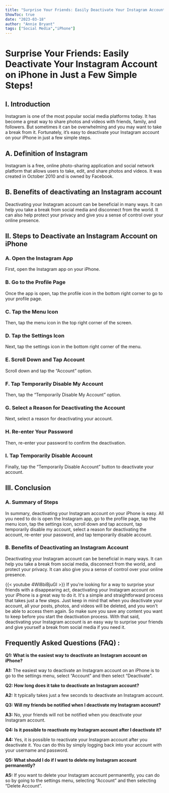 ```yaml
---
title: "Surprise Your Friends: Easily Deactivate Your Instagram Account on iPhone in Just a Few Simple Steps!"
ShowToc: true 
date: "2023-03-18"
author: "Annie Bryant" 
tags: ["Social Media","iPhone"]
---
```

# Surprise Your Friends: Easily Deactivate Your Instagram Account on iPhone in Just a Few Simple Steps!

## I. Introduction

Instagram is one of the most popular social media platforms today. It has become a great way to share photos and videos with friends, family, and followers. But sometimes it can be overwhelming and you may want to take a break from it. Fortunately, it’s easy to deactivate your Instagram account on your iPhone in just a few simple steps. 

## A. Definition of Instagram 

Instagram is a free, online photo-sharing application and social network platform that allows users to take, edit, and share photos and videos. It was created in October 2010 and is owned by Facebook. 

## B. Benefits of deactivating an Instagram account 

Deactivating your Instagram account can be beneficial in many ways. It can help you take a break from social media and disconnect from the world. It can also help protect your privacy and give you a sense of control over your online presence. 

## II. Steps to Deactivate an Instagram Account on iPhone 

### A. Open the Instagram App 

First, open the Instagram app on your iPhone. 

### B. Go to the Profile Page 

Once the app is open, tap the profile icon in the bottom right corner to go to your profile page. 

### C. Tap the Menu Icon 

Then, tap the menu icon in the top right corner of the screen. 

### D. Tap the Settings Icon 

Next, tap the settings icon in the bottom right corner of the menu. 

### E. Scroll Down and Tap Account 

Scroll down and tap the “Account” option. 

### F. Tap Temporarily Disable My Account 

Then, tap the “Temporarily Disable My Account” option. 

### G. Select a Reason for Deactivating the Account 

Next, select a reason for deactivating your account. 

### H. Re-enter Your Password 

Then, re-enter your password to confirm the deactivation. 

### I. Tap Temporarily Disable Account 

Finally, tap the “Temporarily Disable Account” button to deactivate your account. 

## III. Conclusion 

### A. Summary of Steps 

In summary, deactivating your Instagram account on your iPhone is easy. All you need to do is open the Instagram app, go to the profile page, tap the menu icon, tap the settings icon, scroll down and tap account, tap temporarily disable my account, select a reason for deactivating the account, re-enter your password, and tap temporarily disable account. 

### B. Benefits of Deactivating an Instagram Account 

Deactivating your Instagram account can be beneficial in many ways. It can help you take a break from social media, disconnect from the world, and protect your privacy. It can also give you a sense of control over your online presence.

{{< youtube 4WI8biBjuGI >}} 
If you're looking for a way to surprise your friends with a disappearing act, deactivating your Instagram account on your iPhone is a great way to do it. It's a simple and straightforward process that takes just a few steps. Just keep in mind that when you deactivate your account, all your posts, photos, and videos will be deleted, and you won't be able to access them again. So make sure you save any content you want to keep before you start the deactivation process. With that said, deactivating your Instagram account is an easy way to surprise your friends and give yourself a break from social media if you need it.

## Frequently Asked Questions (FAQ) :
**Q1: What is the easiest way to deactivate an Instagram account on iPhone?**

**A1:** The easiest way to deactivate an Instagram account on an iPhone is to go to the settings menu, select “Account” and then select “Deactivate”.

**Q2: How long does it take to deactivate an Instagram account?**

**A2:** It typically takes just a few seconds to deactivate an Instagram account.

**Q3: Will my friends be notified when I deactivate my Instagram account?**

**A3:** No, your friends will not be notified when you deactivate your Instagram account. 

**Q4: Is it possible to reactivate my Instagram account after I deactivate it?**

**A4:** Yes, it is possible to reactivate your Instagram account after you deactivate it. You can do this by simply logging back into your account with your username and password. 

**Q5: What should I do if I want to delete my Instagram account permanently?**

**A5:** If you want to delete your Instagram account permanently, you can do so by going to the settings menu, selecting “Account” and then selecting “Delete Account”.


